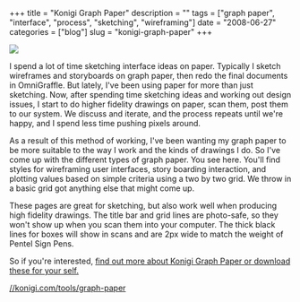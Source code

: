 +++
title = "Konigi Graph Paper"
description = ""
tags = ["graph paper", "interface", "process", "sketching", "wireframing"]
date = "2008-06-27"
categories = ["blog"]
slug = "konigi-graph-paper"
+++



  <div class="notebook-screenshot"><a href="../tools/graph-paper.html"><img src="//media.konigi.com/notebook/konigi-graphpaper-contact-sheet.jpg" class="notebook-image" /></a></div><p>I spend a lot of time sketching interface ideas on paper. Typically I sketch wireframes and storyboards on graph paper, then redo the final documents in OmniGraffle. But lately, I've been using paper for more than just sketching. Now, after spending time sketching ideas and working out design issues, I start to do higher fidelity drawings on paper, scan them, post them to our system. We discuss and iterate, and the process repeats until we're happy, and I spend less time pushing pixels around.</p>
<p>As a result of this method of working, I've been wanting my graph paper to be more suitable to the way I work and the kinds of drawings I do. So I've come up with the different types of graph paper. You see here. You'll find styles for wireframing user interfaces, story boarding interaction, and plotting values based on simple criteria using a two by two grid. We throw in a basic grid got anything else that might come up.</p>
<p>These pages are great for sketching, but also work well when producing high fidelity drawings. The title bar and grid lines are photo-safe, so they won't show up when you scan them into your computer. The thick black lines for boxes will show in scans and are 2px wide to match the weight of Pentel Sign Pens.</p>
<p>So if you're interested, <a href="../tools/graph-paper.html">find out more about Konigi Graph Paper or download these for your self.</a></p>
    
  <a href="../tools/graph-paper.html">//konigi.com/tools/graph-paper</a>
